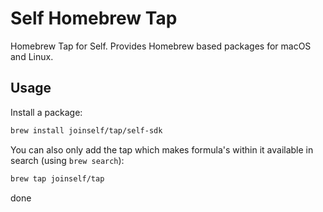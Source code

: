 # Self Homebrew Tap

Homebrew Tap for Self. Provides Homebrew based packages for macOS and Linux.

## Usage

Install a package:
```sh
brew install joinself/tap/self-sdk
```

You can also only add the tap which makes formula's within it available in search (using `brew search`):
```sh
brew tap joinself/tap
```

done
